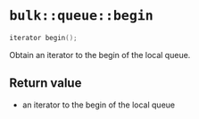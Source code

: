 # `bulk::queue::begin`

```cpp
iterator begin();
```

Obtain an iterator to the begin of the local queue.

## Return value

- an iterator to the begin of the local queue
